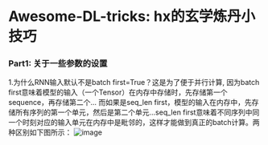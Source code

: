 # Awesome-DL-tricks: hx的玄学炼丹小技巧

### Part1: 关于一些参数的设置
1.为什么RNN输入默认不是batch first=True？这是为了便于并行计算, 因为batch first意味着模型的输入（一个Tensor）在内存中存储时，先存储第一个sequence，再存储第二个... 而如果是seq_len first，模型的输入在内存中，先存储所有序列的第一个单元，然后是第二个单元...seq_len first意味着不同序列中同一个时刻对应的输入单元在内存中是毗邻的，这样才能做到真正的batch计算。两种区别如下图所示：
![image](https://user-images.githubusercontent.com/57054352/134612500-d8e90e51-eb01-42a2-b847-533d5d2da9b1.png)



